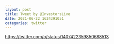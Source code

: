 ```yaml
--- 
layout: post 
title: Tweet by @InvestorsLive 
date: 2021-06-22 1624391051 
categories: twitter 
--- 
```

https://twitter.com/o/status/1407422359850688513